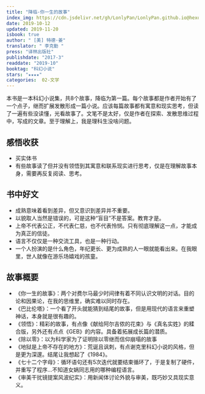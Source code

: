 ```yaml
---
title: "降临-你⼀⽣的故事"
index_img: https://cdn.jsdelivr.net/gh/LonlyPan/LonlyPan.github.io@hexo_source/hexo_images/降临-你⼀⽣的故事/降临.jpg
date: 2019-10-12
updated: 2019-11-20
isbook: true
author: " [美] 特德·姜"
translator: " 李克勤 "
press: "译林出版社"
publishdate: "2017-3"
readdate: "2019-10"
booktag: "科幻小说"
stars: "★★★★" 
categories:  02-文学
---
```


本书是⼀本科幻⼩说集，共8个故事，降临为第⼀篇。每个故事都是作者开始有了⼀个点⼦，继⽽扩展发散形成⼀篇⼩说。应该每篇故事都有寓意和现实思考，但读了⼀遍有些没读懂，光看故事了。⽂笔不是太好，仅是作者在探索、发散思维过程中，写成的⽂章。至于理解上，我是理科⽣没啥问题。

<!--more-->

## 感悟收获

- 买实体书
- 有些故事读了但并没有领悟到其寓意和联系现实进⾏思考，仅是在理解故事本身，需要再反复阅读、思考。

<!--more-->

## 书中好文
- 成熟意味着看到差异，但又意识到差异并不重要。
- 以貌取人当然是错误的，可是这种“盲目”不是答案。教育才是。
- 上帝不代表公正，不代表仁慈，也不代表怜悯。只有彻底理解这一点，才能成为真正的信徒。
- 语言不仅仅是一种交流工具，也是一种行动。
- 一个人扮演的是什么⻆色，年纪更⻓、更为成熟的人一眼就能看出来。在我眼里，世人就像在游乐场嬉戏的孩童。

## 故事概要

- 《你一生的故事》：两个对费尔⻢最少时间律有着不同认识文明的对话。目的论和因果论，在我的思维里，确实难以同时存在。
- 《巴比伦塔》：一个看了开头就能猜到结尾的故事，但是用现代的语言来重塑神话，本身就是很有趣的。
- 《领悟》：精彩的故事，有点像《献给阿尔吉侬的花束》与《真名实姓》的糅合版，另外还有点点《GEB》的内容。具备着拓展成⻓篇的潜质。
- 《除以零》：以为科学家为了证明除以零继而信仰崩塌的故事
- 《地狱是上帝不存在的地方》：荒诞且讽刺，有点谢克里科幻小说的⻛格，但是更为深邃。结尾让我想起了《1984》。
- 《七十二个字母》：循环语句还有5次迭代就要结束循环了，于是复制了硬件，并重写了程序...不知道女娲同志用的哪种编程语言。
- 《审美干扰镜提案⻛波纪实》：用新闻体讨论外貌与审美，既巧妙又具现实意义。
